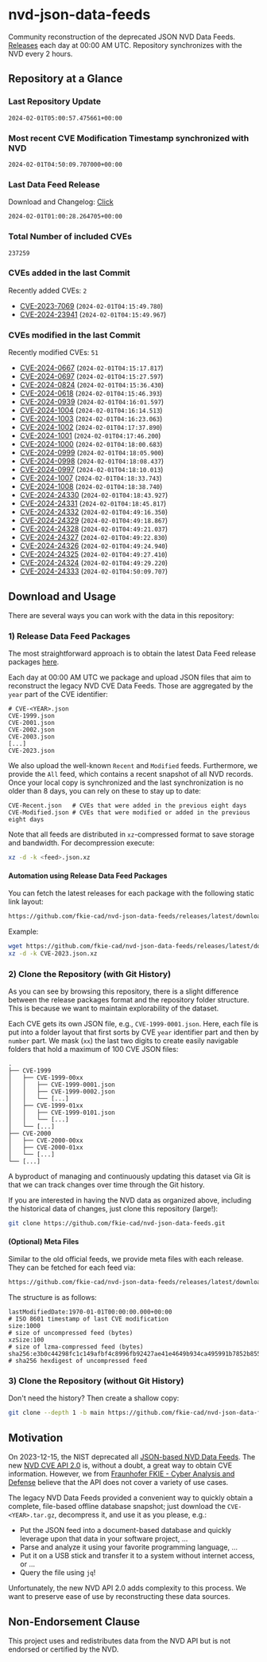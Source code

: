 # nvd-json-data-feeds

Community reconstruction of the deprecated JSON NVD Data Feeds. 
[Releases](https://github.com/fkie-cad/nvd-json-data-feeds/releases/latest) each day at 00:00 AM UTC.
Repository synchronizes with the NVD every 2 hours.

## Repository at a Glance

### Last Repository Update

```plain
2024-02-01T05:00:57.475661+00:00
```

### Most recent CVE Modification Timestamp synchronized with NVD

```plain
2024-02-01T04:50:09.707000+00:00
```

### Last Data Feed Release

Download and Changelog: [Click](https://github.com/fkie-cad/nvd-json-data-feeds/releases/latest)

```plain
2024-02-01T01:00:28.264705+00:00
```

### Total Number of included CVEs

```plain
237259
```

### CVEs added in the last Commit

Recently added CVEs: `2`

* [CVE-2023-7069](CVE-2023/CVE-2023-70xx/CVE-2023-7069.json) (`2024-02-01T04:15:49.780`)
* [CVE-2024-23941](CVE-2024/CVE-2024-239xx/CVE-2024-23941.json) (`2024-02-01T04:15:49.967`)


### CVEs modified in the last Commit

Recently modified CVEs: `51`

* [CVE-2024-0667](CVE-2024/CVE-2024-06xx/CVE-2024-0667.json) (`2024-02-01T04:15:17.817`)
* [CVE-2024-0697](CVE-2024/CVE-2024-06xx/CVE-2024-0697.json) (`2024-02-01T04:15:27.597`)
* [CVE-2024-0824](CVE-2024/CVE-2024-08xx/CVE-2024-0824.json) (`2024-02-01T04:15:36.430`)
* [CVE-2024-0618](CVE-2024/CVE-2024-06xx/CVE-2024-0618.json) (`2024-02-01T04:15:46.393`)
* [CVE-2024-0939](CVE-2024/CVE-2024-09xx/CVE-2024-0939.json) (`2024-02-01T04:16:01.597`)
* [CVE-2024-1004](CVE-2024/CVE-2024-10xx/CVE-2024-1004.json) (`2024-02-01T04:16:14.513`)
* [CVE-2024-1003](CVE-2024/CVE-2024-10xx/CVE-2024-1003.json) (`2024-02-01T04:16:23.063`)
* [CVE-2024-1002](CVE-2024/CVE-2024-10xx/CVE-2024-1002.json) (`2024-02-01T04:17:37.890`)
* [CVE-2024-1001](CVE-2024/CVE-2024-10xx/CVE-2024-1001.json) (`2024-02-01T04:17:46.200`)
* [CVE-2024-1000](CVE-2024/CVE-2024-10xx/CVE-2024-1000.json) (`2024-02-01T04:18:00.683`)
* [CVE-2024-0999](CVE-2024/CVE-2024-09xx/CVE-2024-0999.json) (`2024-02-01T04:18:05.900`)
* [CVE-2024-0998](CVE-2024/CVE-2024-09xx/CVE-2024-0998.json) (`2024-02-01T04:18:08.437`)
* [CVE-2024-0997](CVE-2024/CVE-2024-09xx/CVE-2024-0997.json) (`2024-02-01T04:18:10.013`)
* [CVE-2024-1007](CVE-2024/CVE-2024-10xx/CVE-2024-1007.json) (`2024-02-01T04:18:33.743`)
* [CVE-2024-1008](CVE-2024/CVE-2024-10xx/CVE-2024-1008.json) (`2024-02-01T04:18:38.740`)
* [CVE-2024-24330](CVE-2024/CVE-2024-243xx/CVE-2024-24330.json) (`2024-02-01T04:18:43.927`)
* [CVE-2024-24331](CVE-2024/CVE-2024-243xx/CVE-2024-24331.json) (`2024-02-01T04:18:45.817`)
* [CVE-2024-24332](CVE-2024/CVE-2024-243xx/CVE-2024-24332.json) (`2024-02-01T04:49:16.350`)
* [CVE-2024-24329](CVE-2024/CVE-2024-243xx/CVE-2024-24329.json) (`2024-02-01T04:49:18.867`)
* [CVE-2024-24328](CVE-2024/CVE-2024-243xx/CVE-2024-24328.json) (`2024-02-01T04:49:21.037`)
* [CVE-2024-24327](CVE-2024/CVE-2024-243xx/CVE-2024-24327.json) (`2024-02-01T04:49:22.830`)
* [CVE-2024-24326](CVE-2024/CVE-2024-243xx/CVE-2024-24326.json) (`2024-02-01T04:49:24.940`)
* [CVE-2024-24325](CVE-2024/CVE-2024-243xx/CVE-2024-24325.json) (`2024-02-01T04:49:27.410`)
* [CVE-2024-24324](CVE-2024/CVE-2024-243xx/CVE-2024-24324.json) (`2024-02-01T04:49:29.220`)
* [CVE-2024-24333](CVE-2024/CVE-2024-243xx/CVE-2024-24333.json) (`2024-02-01T04:50:09.707`)


## Download and Usage

There are several ways you can work with the data in this repository:

### 1) Release Data Feed Packages

The most straightforward approach is to obtain the latest Data Feed release packages [here](https://github.com/fkie-cad/nvd-json-data-feeds/releases/latest).

Each day at 00:00 AM UTC we package and upload JSON files that aim to reconstruct the legacy NVD CVE Data Feeds.
Those are aggregated by the `year` part of the CVE identifier:

```
# CVE-<YEAR>.json
CVE-1999.json
CVE-2001.json
CVE-2002.json
CVE-2003.json
[...]
CVE-2023.json
```

We also upload the well-known `Recent` and `Modified` feeds.
Furthermore, we provide the `All` feed, which contains a recent snapshot of all NVD records.
Once your local copy is synchronized and the last synchronization is no older than 8 days, you can rely on these to stay up to date:

```plain
CVE-Recent.json   # CVEs that were added in the previous eight days
CVE-Modified.json # CVEs that were modified or added in the previous eight days
```

Note that all feeds are distributed in `xz`-compressed format to save storage and bandwidth.
For decompression execute:

```sh
xz -d -k <feed>.json.xz
```


#### Automation using Release Data Feed Packages

You can fetch the latest releases for each package with the following static link layout:

```sh
https://github.com/fkie-cad/nvd-json-data-feeds/releases/latest/download/CVE-<YEAR>.json.xz
```

Example:

```sh
wget https://github.com/fkie-cad/nvd-json-data-feeds/releases/latest/download/CVE-2023.json.xz
xz -d -k CVE-2023.json.xz
```



### 2) Clone the Repository (with Git History)

As you can see by browsing this repository, there is a slight difference between the release packages format and the repository folder structure.
This is because we want to maintain explorability of the dataset.

Each CVE gets its own JSON file, e.g., `CVE-1999-0001.json`.
Here, each file is put into a folder layout that first sorts by CVE `year` identifier part and then by `number` part.
We mask (`xx`) the last two digits to create easily navigable folders that hold a maximum of 100 CVE JSON files:

```plain
.
├── CVE-1999
│   ├── CVE-1999-00xx
│   │   ├── CVE-1999-0001.json
│   │   ├── CVE-1999-0002.json
│   │   └── [...]
│   ├── CVE-1999-01xx
│   │   ├── CVE-1999-0101.json
│   │   └── [...]
│   └── [...]
├── CVE-2000
│   ├── CVE-2000-00xx
│   ├── CVE-2000-01xx
│   └── [...]
└── [...]
```

A byproduct of managing and continuously updating this dataset via Git is that we can track changes over time through the Git history.

If you are interested in having the NVD data as organized above, including the historical data of changes, just clone this repository (large!):

```sh
git clone https://github.com/fkie-cad/nvd-json-data-feeds.git
```

#### (Optional) Meta Files

Similar to the old official feeds, we provide meta files with each release. They can be fetched for each feed via:

```sh
https://github.com/fkie-cad/nvd-json-data-feeds/releases/latest/download/CVE-<YEAR>.meta
```

The structure is as follows:

```plain
lastModifiedDate:1970-01-01T00:00:00.000+00:00                          # ISO 8601 timestamp of last CVE modification
size:1000                                                               # size of uncompressed feed (bytes)
xzSize:100                                                              # size of lzma-compressed feed (bytes)
sha256:e3b0c44298fc1c149afbf4c8996fb92427ae41e4649b934ca495991b7852b855 # sha256 hexdigest of uncompressed feed
```


### 3) Clone the Repository (without Git History)

Don't need the history? Then create a shallow copy:

```sh
git clone --depth 1 -b main https://github.com/fkie-cad/nvd-json-data-feeds.git
```

## Motivation

On 2023-12-15, the NIST deprecated all [JSON-based NVD Data Feeds](https://nvd.nist.gov/vuln/data-feeds#divRetirementBanner-1).
The new [NVD CVE API 2.0](https://nvd.nist.gov/developers/vulnerabilities) is, without a doubt, a great way to obtain CVE information.
However, we from [Fraunhofer FKIE - Cyber Analysis and Defense](https://www.fkie.fraunhofer.de/en/departments/cad.html) believe that the API does not cover a variety of use cases.

The legacy NVD Data Feeds provided a convenient way to quickly obtain a complete, file-based offline database snapshot; just download the `CVE-<YEAR>.tar.gz`, decompress it, and use it as you please, e.g.:

* Put the JSON feed into a document-based database and quickly leverage upon that data in your software project, ...
* Parse and analyze it using your favorite programming language, ...
* Put it on a USB stick and transfer it to a system without internet access, or ...
* Query the file using `jq`!

Unfortunately, the new NVD API 2.0 adds complexity to this process.
We want to preserve ease of use by reconstructing these data sources.

## Non-Endorsement Clause

This project uses and redistributes data from the NVD API but is not endorsed or certified by the NVD.